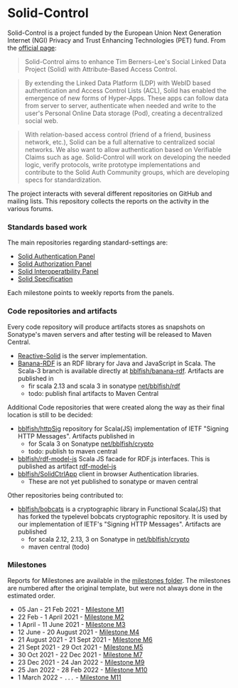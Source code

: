 # Solid-Control

Solid-Control is a project funded by the European Union Next Generation Internet (NGI) Privacy and Trust Enhancing Technologies (PET) fund. From the [official page](https://nlnet.nl/project/SolidControl/):

> Solid-Control aims to enhance Tim Berners-Lee's Social Linked Data Project (Solid) with Attribute-Based Access Control. 

> By extending the Linked Data Platform (LDP) with WebID based authentication and Access Control Lists (ACL), Solid has enabled the emergence of new forms of Hyper-Apps. These apps can follow data from server to server, authenticate when needed and write to the user's Personal Online Data storage (Pod), creating a decentralized social web.

> With relation-based access control (friend of a friend, business network, etc.), Solid can be a full alternative to centralized social networks. We also want to allow authentication based on Verifiable Claims such as age. Solid-Control will work on developing the needed logic, verify protocols, write prototype implementations and contribute to the Solid Auth Community groups, which are developing specs for standardization.

The project interacts with several different repositories on GitHub and mailing lists. This repository collects the reports on the activity in the various forums.

### Standards based work

The main repositories regarding standard-settings are:

* [Solid Authentication Panel](https://github.com/solid/authentication-panel) 
* [Solid Authorization Panel](https://github.com/solid/authorization-panel)
* [Solid Interoperatbility Panel](https://github.com/solid/data-interoperability-panel)
* [Solid Specification](https://github.com/solid/specification/)

Each milestone points to weekly reports from the panels.

###  Code repositories and artifacts 

Every code repository will produce artifacts stores as snapshots on Sonatype's maven servers
and after testing will be released to Maven Central. 

* [Reactive-Solid](https://github.com/co-operating-systems/Reactive-SoLiD) is the server implementation.
* [Banana-RDF](https://github.com/banana-rdf/banana-rdf) is an RDF library for Java and JavaScript in Scala. The Scala-3 branch is available directly at [bblfish/banana-rdf](https://github.com/bblfish/banana-rdf/). Artifacts are published in 
  * fir scala 2.13 and scala 3 in sonatype [net/bblfish/rdf](https://oss.sonatype.org/content/repositories/snapshots/net/bblfish/rdf/)
  * todo: publish final artifacts to Maven Central
  
Additional Code repositories that were created along the way as their final location is still to be decided:
 
* [bblfish/httpSig](https://github.com/bblfish/httpSig) repository for Scala(JS) implementation of IETF "Signing HTTP Messages". Artifacts published in
    * for Scala 3 on Sonatype [net/bblfish/crypto](https://oss.sonatype.org/content/repositories/snapshots/net/bblfish/crypto/)
    * todo: publish to maven central
* [bblfish/rdf-model-js](https://github.com/bblfish/rdf.scala.js) Scala JS facade for RDF.js interfaces. This is published as artifact [rdf-model-js](https://oss.sonatype.org/content/repositories/snapshots/net/bblfish/rdf/rdf-model-js_sjs1_3/)
* [bblfish/SolidCtrlApp](https://github.com/bblfish/SolidCtrlApp) client in browser Authentication libraries.
   * These are not yet published to sonatype or maven central

Other repositories being contributed to:
* [bblfish/bobcats](https://github.com/bblfish/bobcats) is a cryptographic library in Functional Scala(JS) that has forked the typelevel bobcats cryptographic repository. It is used by our implementation of IETF's "Signing HTTP Messages". Artifacts are published
    * for scala 2.12, 2.13, 3 on Sonatype in [net/bblfish/crypto](https://oss.sonatype.org/content/repositories/snapshots/net/bblfish/crypto/)
    * maven central (todo)

### Milestones

Reports for Milestones are available in the [milestones folder](milestones). 
The milestones are numbered after the original template, but were not always done
in the estimated order.
 * 05 Jan - 21 Feb  2021 - [Milestone M1](milestones/M1/M1.md)
 * 22 Feb - 1 April 2021 - [Milestone M2](milestones/M2/M2.md)
 * 1 April - 11 June 2021 - [Milestone M3](milestones/M3/M3.md)
 * 12 June - 20 August 2021 - [Milestone M4](milestones/M4/M4.md)
 * 21 August 2021 - 21 Sept 2021 - [Milestone M6](milestones/M6/M6.md)
 * 21 Sept 2021 - 29 Oct 2021 - [Milestone M5](milestones/M5/M5.md)
 * 30 Oct 2021 - 22 Dec 2021 - [Milestone M7](milestones/M7/M7.md)
 * 23 Dec 2021 - 24 Jan 2022 - [Milestone M9](milestones/M9/M9.md)
 * 25 Jan 2022 - 28 Feb 2022 - [Milestone M10](milestones/M10/M10.md)
 * 1 March 2022 - `...`  - [Milestone M11](milestones/M11/M11.md)